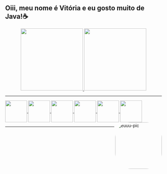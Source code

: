 ## Oiii, meu nome é Vitória e eu gosto muito de Java!☕

<!--
**vitoriaacarvalho/vitoriaacarvalho** is a ✨ _special_ ✨ repository because its `README.md` (this file) appears on your GitHub profile.

Here are some ideas to get you started:

- 🔭 I’m currently working on ...
- 🌱 I’m currently learning ...
- 👯 I’m looking to collaborate on ...
- 🤔 I’m looking for help with ...
- 💬 Ask me about ...
- 📫 How to reach me: ...
- 😄 Pronouns: ...
-->
<div align="center">
  <a href="https://github.com/vitoriaacarvalho">
  <img height="200em" src="https://github-readme-stats.vercel.app/api?username=vitoriaacarvalho&show_icons=true&theme=dracula&include_all_commits=true&count_private=true"/>
  <img height="200em" src="https://github-readme-stats.vercel.app/api/top-langs/?username=vitoriaacarvalho&layout=compact&langs_count=7&theme=dracula"/>
</div>
<hr>
<div>
   <img align="center" height="70" width="70" src="https://cdn.jsdelivr.net/gh/devicons/devicon/icons/java/java-original.svg"/>
   <img align="center" height="70" width="70" src="https://cdn.jsdelivr.net/gh/devicons/devicon/icons/spring/spring-original.svg" />    
   <img align="center" height="70" width="70" src="https://cdn.jsdelivr.net/gh/devicons/devicon/icons/react/react-original.svg" />
   <img align="center" height="70" width="70" src="https://cdn.jsdelivr.net/gh/devicons/devicon/icons/mysql/mysql-original.svg" />
   <img align="center" height="70" width="70" src="https://cdn.jsdelivr.net/gh/devicons/devicon/icons/mongodb/mongodb-original.svg" />
   <img align="center" height="70" width="70" src="https://cdn.jsdelivr.net/gh/devicons/devicon/icons/python/python-original.svg" />
   <img align="right" alt="euuu-pic" height="150" style="border-radius:50px;" src="https://media.discordapp.net/attachments/971884244639043614/1018550537387528253/download20220900125553.png?width=389&height=389" />
</div>                           
   
<hr>
          
